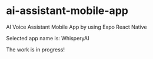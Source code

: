 # ai-assistant-mobile-app

AI Voice Assistant Mobile App by using Expo React Native

Selected app name is: WhisperyAI

The work is in progress!